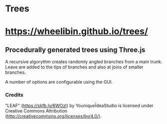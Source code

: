 # Trees

# https://wheelibin.github.io/trees/

## Procedurally generated trees using Three.js

A recursive algorythm creates randomly angled branches from a main trunk. Leave are added to the tips of branches and also at joins of smaller branches.

A number of options are configurable using the GUI.

### Credits

"LEAF" (https://skfb.ly/6WOzI) by YouniqueĪdeaStudio is licensed under Creative Commons Attribution (http://creativecommons.org/licenses/by/4.0/).
